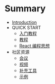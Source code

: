 # Summary

* [Introduction](README.md)
* QUICK START
  * [入门教程](docs/getting-started.md)
  * [教程](docs/tutorial.md)
  * [React 编程思想](docs/thinking-in-react.md)
* 社区资源
  * [会议](docs/conferences.md)
  * [视频](docs/videos.md)
  * [补充工具](docs/complementary-tools.md)
  * [示例](docs/examples.md)